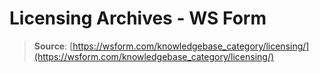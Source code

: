 # Licensing Archives - WS Form

> **Source**: [https://wsform.com/knowledgebase_category/licensing/](https://wsform.com/knowledgebase_category/licensing/)
